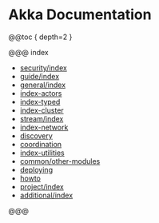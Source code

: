 # Akka Documentation

@@toc { depth=2 }

@@@ index

* [security/index](security/index.md)
* [guide/index](guide/index.md)
* [general/index](general/index.md)
* [index-actors](index-actors.md)
* [index-typed](typed/index.md)
* [index-cluster](index-cluster.md)
* [stream/index](stream/index.md)
* [index-network](index-network.md)
* [discovery](discovery/index.md)
* [coordination](coordination.md)
* [index-utilities](index-utilities.md)
* [common/other-modules](common/other-modules.md)
* [deploying](additional/deploy.md)
* [howto](howto.md)
* [project/index](project/index.md)
* [additional/index](additional/index.md)

@@@
